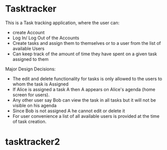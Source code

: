 # Tasktracker

This is a Task tracking application, where the user can:
- create Account
- Log In/ Log Out of the Accounts
- Create tasks and assign them to themselves or to a user from the list of available Users
- Can keep track of the amount of time they have spent on a given task assigned to them


Major Design Decisions:
- The edit and delete functionality for tasks is only allowed to the users to whom the task is Assigned
- If Alice is assigned a task A then A appears on Alice's agenda (home screen for users).
- Any other user say Bob can view the task in all tasks but it will not be visible on his agenda
- Since Bob is not assigned A he cannot edit or delete it
- For user convenience a list of all available users is provided at the time of task creation.

# tasktracker2
